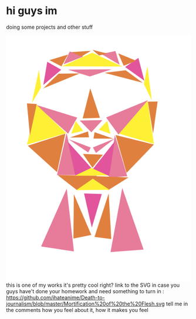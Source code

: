 # hi guys im

doing some projects and other stuff


![alt text](https://github.com/ihateanime/Death-to-journalism/blob/master/mortification.png)
this is one of my works it's pretty cool right?
link to the SVG in case you guys have't done your homework and need something to turn in : https://github.com/ihateanime/Death-to-journalism/blob/master/Mortification%20of%20the%20Flesh.svg
tell me in the comments how you feel about it, how it makes you feel
